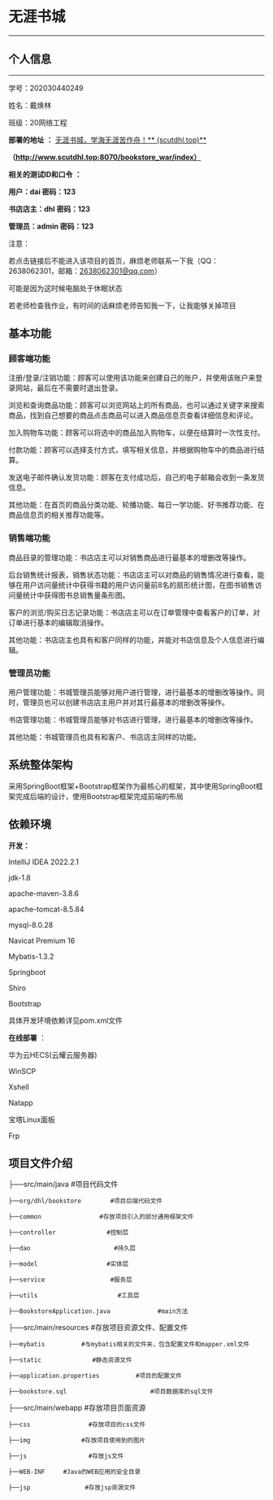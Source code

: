 # 无涯书城

---

## 个人信息

---

学号：202030440249

姓名：戴焕林

班级：20网络工程

 **部署的地址**  **：** [无涯书城，学海无涯苦作舟！** (scutdhl.top)**](http://www.scutdhl.top:8070/bookstore_war/index)

**（http://www.scutdhl.top:8070/bookstore_war/index）**

 **相关的测试ID和口令** **：**

**用户：dai 密码：123**

**书店店主：dhl 密码：123**

**管理员：admin 密码：123**

注意：

若点击链接后不能进入该项目的首页，麻烦老师联系一下我（QQ：2638062301，邮箱：2638062301@qq.com）

可能是因为这时候电脑处于休眠状态

若老师检查我作业，有时间的话麻烦老师告知我一下，让我能够关掉项目

## 基本功能

### **顾客端功能**

注册/登录/注销功能：顾客可以使用该功能来创建自己的账户，并使用该账户来登录网站，最后在不需要时退出登录。

浏览和查询商品功能：顾客可以浏览网站上的所有商品，也可以通过关键字来搜索商品，找到自己想要的商品点击商品可以进入商品信息页查看详细信息和评论。

加入购物车功能：顾客可以将选中的商品加入购物车，以便在结算时一次性支付。

付款功能：顾客可以选择支付方式，填写相关信息，并根据购物车中的商品进行结算。

发送电子邮件确认发货功能：顾客在支付成功后，自己的电子邮箱会收到一条发货信息。

其他功能：在首页的商品分类功能、轮播功能、每日一学功能、好书推荐功能、在商品信息页的相关推荐功能等。

### ******销售****端功能**

商品目录的管理功能：书店店主可以对销售商品进行最基本的增删改等操作。

后台销售统计报表，销售状态功能：书店店主可以对商品的销售情况进行查看，能够在用户访问量统计中获得书籍的用户访问量前8名的扇形统计图，在图书销售访问量统计中获得图书总销售量条形图。

客户的浏览/购买日志记录功能：书店店主可以在订单管理中查看客户的订单，对订单进行基本的编辑取消操作。

其他功能：书店店主也具有和客户同样的功能，并能对书店信息及个人信息进行编辑。

### **管理员功能**

 用户管理功能：书城管理员能够对用户进行管理，进行最基本的增删改等操作。同时，管理员也可以创建书店店主用户并对其行最基本的增删改等操作。

书店管理功能：书城管理员能够对书店进行管理，进行最基本的增删改等操作。

其他功能：书城管理员也具有和客户、书店店主同样的功能。

## 系统整体架构

采用SpringBoot框架+Bootstrap框架作为最核心的框架，其中使用SpringBoot框架完成后端的设计，使用Bootstrap框架完成前端的布局

## 依赖环境

**开发：**

IntelliJ IDEA 2022.2.1

jdk-1.8

apache-maven-3.8.6

apache-tomcat-8.5.84

mysql-8.0.28

Navicat Premium 16

Mybatis-1.3.2

Springboot

Shiro

Bootstrap

具体开发环境依赖详见pom.xml文件

 **在线部署** ：

华为云HECS(云耀云服务器)

WinSCP

Xshell

Natapp

宝塔Linux面板

Frp

## 项目文件介绍

├──src/main/java                    #项目代码文件

    ├──org/dhl/bookstore        #项目后端代码文件

    ├──common                #存放项目引入的部分通用框架文件

    ├──controller              #控制层

    ├──dao                       #持久层

    ├──model                   #实体层

    ├──service                  #服务层

    ├──utils                      #工具层

    ├──BookstoreApplication.java             #main方法

├──src/main/resources           #存放项目资源文件、配置文件

    ├──mybatis          #与mybatis相关的文件夹，包含配置文件和mapper.xml文件

    ├──static              #静态资源文件

    ├──application.properties          #项目的配置文件

    ├──bookstore.sql                       #项目数据库的sql文件

├──src/main/webapp         #存放项目页面资源

    ├──css                #存放项目的css文件

    ├──img              #存放项目使用到的图片

    ├──js                 #存放js文件

    ├──WEB-INF     #Java的WEB应用的安全目录

    ├──jsp               #存放jsp资源文件
